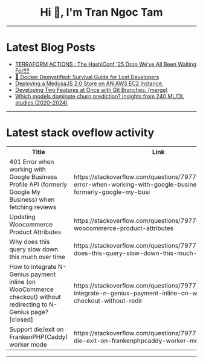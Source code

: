 <h1 align="center">Hi 👋, I'm Tran Ngoc Tam</h1>

---

# Latest Blog Posts 
<!-- BLOG-POST-LIST:START -->
- [TERRAFORM ACTIONS : The HashiConf &#39;25 Drop We’ve All Been Waiting For!!!!](https://dev.to/puneet_gavri_e5944e2c7cee/terraform-actions-the-hashiconf-25-drop-weve-all-been-waiting-for-3g9)
- [🐳 Docker Demystified: Survival Guide for Lost Developers](https://dev.to/tavernetech/docker-demystified-survival-guide-for-lost-developers-5hmd)
- [Deploying a MedusaJS 2.0 Store on AN AWS EC2 Instance.](https://dev.to/israeldotcom/deploying-a-medusajs-20-store-on-an-aws-ec2-instance-5ba5)
- [Developing Two Features at Once with Git Branches. &lpar;merge&rpar;](https://dev.to/jongwan93/developing-two-features-at-once-with-git-branches-merge-2l0m)
- [Which models dominate churn prediction? Insights from 240 ML/DL studies &lpar;2020–2024&rpar;](https://dev.to/mehdi_imani_9f3d4495c0572/which-models-dominate-churn-prediction-insights-from-240-mldl-studies-2020-2024-247a)
<!-- BLOG-POST-LIST:END -->

---

# Latest stack oveflow activity
<table>
  <tr><th>Title</th><th>Link</th></tr>
  <!-- STACKOVERFLOW:START --><tr><td>401 Error when working with Google Business Profile API &lpar;formerly Google My Business&rpar; when fetching reviews</td><td>https://stackoverflow.com/questions/79776305/401-error-when-working-with-google-business-profile-api-formerly-google-my-busi</td></tr><tr><td>Updating Woocommerce Product Attributes</td><td>https://stackoverflow.com/questions/79776065/updating-woocommerce-product-attributes</td></tr><tr><td>Why does this query slow down this much over time</td><td>https://stackoverflow.com/questions/79775969/why-does-this-query-slow-down-this-much-over-time</td></tr><tr><td>How to integrate N-Genius payment inline &lpar;on WooCommerce checkout&rpar; without redirecting to N-Genius page? [closed]</td><td>https://stackoverflow.com/questions/79775317/how-to-integrate-n-genius-payment-inline-on-woocommerce-checkout-without-redir</td></tr><tr><td>Support die/exit on FrankenPHP&lpar;Caddy&rpar; worker mode</td><td>https://stackoverflow.com/questions/79775141/support-die-exit-on-frankenphpcaddy-worker-mode</td></tr><!-- STACKOVERFLOW:END -->
</table>

---


